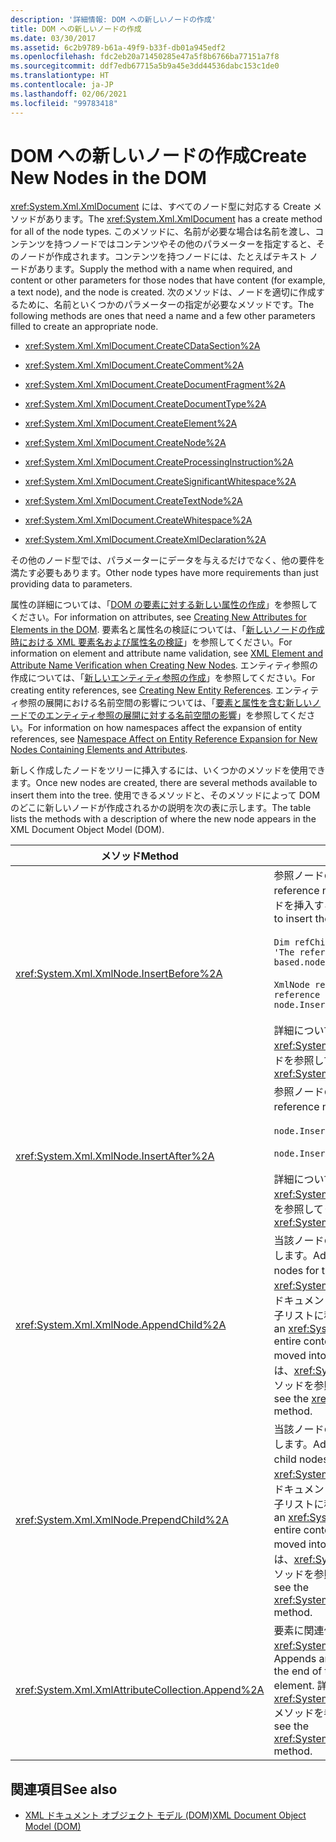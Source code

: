 ```yaml
---
description: '詳細情報: DOM への新しいノードの作成'
title: DOM への新しいノードの作成
ms.date: 03/30/2017
ms.assetid: 6c2b9789-b61a-49f9-b33f-db01a945edf2
ms.openlocfilehash: fdc2eb20a71450285e47a5f8b6766ba77151a7f8
ms.sourcegitcommit: ddf7edb67715a5b9a45e3dd44536dabc153c1de0
ms.translationtype: HT
ms.contentlocale: ja-JP
ms.lasthandoff: 02/06/2021
ms.locfileid: "99783418"
---
```

# <a name="create-new-nodes-in-the-dom"></a><span data-ttu-id="94b85-103">DOM への新しいノードの作成</span><span class="sxs-lookup"><span data-stu-id="94b85-103">Create New Nodes in the DOM</span></span>

<span data-ttu-id="94b85-104"><xref:System.Xml.XmlDocument> には、すべてのノード型に対応する Create メソッドがあります。</span><span class="sxs-lookup"><span data-stu-id="94b85-104">The <xref:System.Xml.XmlDocument> has a create method for all of the node types.</span></span> <span data-ttu-id="94b85-105">このメソッドに、名前が必要な場合は名前を渡し、コンテンツを持つノードではコンテンツやその他のパラメーターを指定すると、そのノードが作成されます。コンテンツを持つノードには、たとえばテキスト ノードがあります。</span><span class="sxs-lookup"><span data-stu-id="94b85-105">Supply the method with a name when required, and content or other parameters for those nodes that have content (for example, a text node), and the node is created.</span></span> <span data-ttu-id="94b85-106">次のメソッドは、ノードを適切に作成するために、名前といくつかのパラメーターの指定が必要なメソッドです。</span><span class="sxs-lookup"><span data-stu-id="94b85-106">The following methods are ones that need a name and a few other parameters filled to create an appropriate node.</span></span>  
  
- <xref:System.Xml.XmlDocument.CreateCDataSection%2A>  
  
- <xref:System.Xml.XmlDocument.CreateComment%2A>  
  
- <xref:System.Xml.XmlDocument.CreateDocumentFragment%2A>  
  
- <xref:System.Xml.XmlDocument.CreateDocumentType%2A>  
  
- <xref:System.Xml.XmlDocument.CreateElement%2A>  
  
- <xref:System.Xml.XmlDocument.CreateNode%2A>  
  
- <xref:System.Xml.XmlDocument.CreateProcessingInstruction%2A>  
  
- <xref:System.Xml.XmlDocument.CreateSignificantWhitespace%2A>  
  
- <xref:System.Xml.XmlDocument.CreateTextNode%2A>  
  
- <xref:System.Xml.XmlDocument.CreateWhitespace%2A>  
  
- <xref:System.Xml.XmlDocument.CreateXmlDeclaration%2A>  
  
 <span data-ttu-id="94b85-107">その他のノード型では、パラメーターにデータを与えるだけでなく、他の要件を満たす必要もあります。</span><span class="sxs-lookup"><span data-stu-id="94b85-107">Other node types have more requirements than just providing data to parameters.</span></span>  
  
 <span data-ttu-id="94b85-108">属性の詳細については、「[DOM の要素に対する新しい属性の作成](creating-new-attributes-for-elements-in-the-dom.md)」を参照してください。</span><span class="sxs-lookup"><span data-stu-id="94b85-108">For information on attributes, see [Creating New Attributes for Elements in the DOM](creating-new-attributes-for-elements-in-the-dom.md).</span></span> <span data-ttu-id="94b85-109">要素名と属性名の検証については、「[新しいノードの作成時における XML 要素名および属性名の検証](xml-element-and-attribute-name-verification-when-creating-new-nodes.md)」を参照してください。</span><span class="sxs-lookup"><span data-stu-id="94b85-109">For information on element and attribute name validation, see [XML Element and Attribute Name Verification when Creating New Nodes](xml-element-and-attribute-name-verification-when-creating-new-nodes.md).</span></span> <span data-ttu-id="94b85-110">エンティティ参照の作成については、「[新しいエンティティ参照の作成](creating-new-entity-references.md)」を参照してください。</span><span class="sxs-lookup"><span data-stu-id="94b85-110">For creating entity references, see [Creating New Entity References](creating-new-entity-references.md).</span></span> <span data-ttu-id="94b85-111">エンティティ参照の展開における名前空間の影響については、「[要素と属性を含む新しいノードでのエンティティ参照の展開に対する名前空間の影響](namespace-affect-on-entity-ref-expansion-for-new-nodes.md)」を参照してください。</span><span class="sxs-lookup"><span data-stu-id="94b85-111">For information on how namespaces affect the expansion of entity references, see [Namespace Affect on Entity Reference Expansion for New Nodes Containing Elements and Attributes](namespace-affect-on-entity-ref-expansion-for-new-nodes.md).</span></span>  
  
 <span data-ttu-id="94b85-112">新しく作成したノードをツリーに挿入するには、いくつかのメソッドを使用できます。</span><span class="sxs-lookup"><span data-stu-id="94b85-112">Once new nodes are created, there are several methods available to insert them into the tree.</span></span> <span data-ttu-id="94b85-113">使用できるメソッドと、そのメソッドによって DOM のどこに新しいノードが作成されるかの説明を次の表に示します。</span><span class="sxs-lookup"><span data-stu-id="94b85-113">The table lists the methods with a description of where the new node appears in the XML Document Object Model (DOM).</span></span>  
  
|<span data-ttu-id="94b85-114">メソッド</span><span class="sxs-lookup"><span data-stu-id="94b85-114">Method</span></span>|<span data-ttu-id="94b85-115">ノードの位置</span><span class="sxs-lookup"><span data-stu-id="94b85-115">Node placement</span></span>|  
|------------|--------------------|  
|<xref:System.Xml.XmlNode.InsertBefore%2A>|<span data-ttu-id="94b85-116">参照ノードの前に挿入されます。</span><span class="sxs-lookup"><span data-stu-id="94b85-116">Inserted before the reference node.</span></span> <span data-ttu-id="94b85-117">たとえば、5 番目の位置に新しいノードを挿入するには、次のようにします。</span><span class="sxs-lookup"><span data-stu-id="94b85-117">For example, to insert the new node in position 5:</span></span><br /><br /> `Dim refChild As XmlNode = node.ChildNodes(4) 'The reference is zero-based.node.InsertBefore(newChild, refChild);`<br /><br /> `XmlNode refChild = node.ChildNodes[4]; //The reference is zero-based. node.InsertBefore(newChild, refChild);`<br /><br /> <span data-ttu-id="94b85-118">詳細については、<xref:System.Xml.XmlNode.InsertBefore%2A> メソッドを参照してください。</span><span class="sxs-lookup"><span data-stu-id="94b85-118">For more information, see the <xref:System.Xml.XmlNode.InsertBefore%2A> method.</span></span>|  
|<xref:System.Xml.XmlNode.InsertAfter%2A>|<span data-ttu-id="94b85-119">参照ノードの後に挿入されます。</span><span class="sxs-lookup"><span data-stu-id="94b85-119">Inserted after the reference node.</span></span> <span data-ttu-id="94b85-120">次に例を示します。</span><span class="sxs-lookup"><span data-stu-id="94b85-120">For example:</span></span><br /><br /> `node.InsertAfter(newChild, refChild)`<br /><br /> `node.InsertAfter(newChild, refChild);`<br /><br /> <span data-ttu-id="94b85-121">詳細については、<xref:System.Xml.XmlNode.InsertAfter%2A> メソッドを参照してください。</span><span class="sxs-lookup"><span data-stu-id="94b85-121">For more information, see the <xref:System.Xml.XmlNode.InsertAfter%2A> method.</span></span>|  
|<xref:System.Xml.XmlNode.AppendChild%2A>|<span data-ttu-id="94b85-122">当該ノードの子ノードのリストの末尾にノードを追加します。</span><span class="sxs-lookup"><span data-stu-id="94b85-122">Adds the node to the end of the list of child nodes for the given node.</span></span> <span data-ttu-id="94b85-123">追加するノードが <xref:System.Xml.XmlDocumentFragment> の場合は、ドキュメント フラグメントの内容全体がこのノードの子リストに移動されます。</span><span class="sxs-lookup"><span data-stu-id="94b85-123">If the node being added is an <xref:System.Xml.XmlDocumentFragment>, the entire contents of the document fragment are moved into the child list of this node.</span></span> <span data-ttu-id="94b85-124">詳細については、<xref:System.Xml.XmlNode.AppendChild%2A> メソッドを参照してください。</span><span class="sxs-lookup"><span data-stu-id="94b85-124">For more information, see the <xref:System.Xml.XmlNode.AppendChild%2A> method.</span></span>|  
|<xref:System.Xml.XmlNode.PrependChild%2A>|<span data-ttu-id="94b85-125">当該ノードの子ノードのリストの先頭にノードを追加します。</span><span class="sxs-lookup"><span data-stu-id="94b85-125">Adds the node to the beginning of the list of child nodes of the given node.</span></span> <span data-ttu-id="94b85-126">追加するノードが <xref:System.Xml.XmlDocumentFragment> の場合は、ドキュメント フラグメントの内容全体がこのノードの子リストに移動されます。</span><span class="sxs-lookup"><span data-stu-id="94b85-126">If the node being added is an <xref:System.Xml.XmlDocumentFragment>, the entire contents of the document fragment are moved into the child list of this node.</span></span> <span data-ttu-id="94b85-127">詳細については、<xref:System.Xml.XmlNode.PrependChild%2A> メソッドを参照してください。</span><span class="sxs-lookup"><span data-stu-id="94b85-127">For more information, see the <xref:System.Xml.XmlNode.PrependChild%2A> method.</span></span>|  
|<xref:System.Xml.XmlAttributeCollection.Append%2A>|<span data-ttu-id="94b85-128">要素に関連付けられている属性コレクションの末尾に <xref:System.Xml.XmlAttribute> ノードを追加します。</span><span class="sxs-lookup"><span data-stu-id="94b85-128">Appends an <xref:System.Xml.XmlAttribute> node to the end of the attribute collection associated with an element.</span></span> <span data-ttu-id="94b85-129">詳細については、<xref:System.Xml.XmlAttributeCollection.Append%2A> メソッドを参照してください。</span><span class="sxs-lookup"><span data-stu-id="94b85-129">For more information, see the <xref:System.Xml.XmlAttributeCollection.Append%2A> method.</span></span>|  
  
## <a name="see-also"></a><span data-ttu-id="94b85-130">関連項目</span><span class="sxs-lookup"><span data-stu-id="94b85-130">See also</span></span>

- [<span data-ttu-id="94b85-131">XML ドキュメント オブジェクト モデル (DOM)</span><span class="sxs-lookup"><span data-stu-id="94b85-131">XML Document Object Model (DOM)</span></span>](xml-document-object-model-dom.md)
